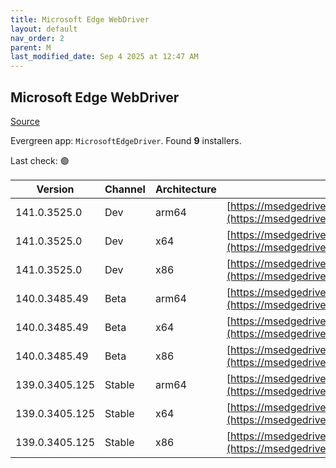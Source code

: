 ```yaml
---
title: Microsoft Edge WebDriver
layout: default
nav_order: 2
parent: M
last_modified_date: Sep 4 2025 at 12:47 AM
---
```


## Microsoft Edge WebDriver

[Source](https://www.microsoft.com/edge)

Evergreen app: `MicrosoftEdgeDriver`. Found **9** installers.

Last check: 🟢

| Version        | Channel | Architecture | URI                                                                                                                                              |
| -------------- | ------- | ------------ | ------------------------------------------------------------------------------------------------------------------------------------------------ |
| 141.0.3525.0   | Dev     | arm64        | [https://msedgedriver.microsoft.com/141.0.3525.0/edgedriver_arm64.zip](https://msedgedriver.microsoft.com/141.0.3525.0/edgedriver_arm64.zip)     |
| 141.0.3525.0   | Dev     | x64          | [https://msedgedriver.microsoft.com/141.0.3525.0/edgedriver_win64.zip](https://msedgedriver.microsoft.com/141.0.3525.0/edgedriver_win64.zip)     |
| 141.0.3525.0   | Dev     | x86          | [https://msedgedriver.microsoft.com/141.0.3525.0/edgedriver_win32.zip](https://msedgedriver.microsoft.com/141.0.3525.0/edgedriver_win32.zip)     |
| 140.0.3485.49  | Beta    | arm64        | [https://msedgedriver.microsoft.com/140.0.3485.49/edgedriver_arm64.zip](https://msedgedriver.microsoft.com/140.0.3485.49/edgedriver_arm64.zip)   |
| 140.0.3485.49  | Beta    | x64          | [https://msedgedriver.microsoft.com/140.0.3485.49/edgedriver_win64.zip](https://msedgedriver.microsoft.com/140.0.3485.49/edgedriver_win64.zip)   |
| 140.0.3485.49  | Beta    | x86          | [https://msedgedriver.microsoft.com/140.0.3485.49/edgedriver_win32.zip](https://msedgedriver.microsoft.com/140.0.3485.49/edgedriver_win32.zip)   |
| 139.0.3405.125 | Stable  | arm64        | [https://msedgedriver.microsoft.com/139.0.3405.125/edgedriver_arm64.zip](https://msedgedriver.microsoft.com/139.0.3405.125/edgedriver_arm64.zip) |
| 139.0.3405.125 | Stable  | x64          | [https://msedgedriver.microsoft.com/139.0.3405.125/edgedriver_win64.zip](https://msedgedriver.microsoft.com/139.0.3405.125/edgedriver_win64.zip) |
| 139.0.3405.125 | Stable  | x86          | [https://msedgedriver.microsoft.com/139.0.3405.125/edgedriver_win32.zip](https://msedgedriver.microsoft.com/139.0.3405.125/edgedriver_win32.zip) |
